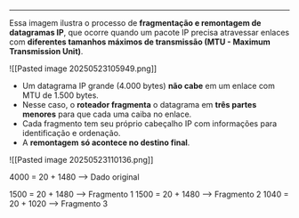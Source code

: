 
---
Essa imagem ilustra o processo de **fragmentação e remontagem de datagramas IP**, que ocorre quando um pacote IP precisa atravessar enlaces com **diferentes tamanhos máximos de transmissão (MTU - Maximum Transmission Unit)**.

![[Pasted image 20250523105949.png]]

- Um datagrama IP grande (4.000 bytes) **não cabe** em um enlace com MTU de 1.500 bytes.
- Nesse caso, o **roteador fragmenta** o datagrama em **três partes menores** para que cada uma caiba no enlace.
- Cada fragmento tem seu próprio cabeçalho IP com informações para identificação e ordenação.
- A **remontagem** **só acontece no destino final**.

![[Pasted image 20250523110136.png]]

4000 = 20 + 1480 --> Dado original

1500 = 20 + 1480  --> Fragmento 1
1500 = 20 + 1480  --> Fragmento 2
1040 = 20 + 1020  --> Fragmento 3


